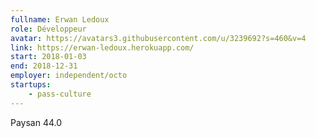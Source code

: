 ```yaml
---
fullname: Erwan Ledoux
role: Développeur
avatar: https://avatars3.githubusercontent.com/u/3239692?s=460&v=4
link: https://erwan-ledoux.herokuapp.com/
start: 2018-01-03
end: 2018-12-31
employer: independent/octo
startups:
    - pass-culture
---
```


Paysan 44.0
